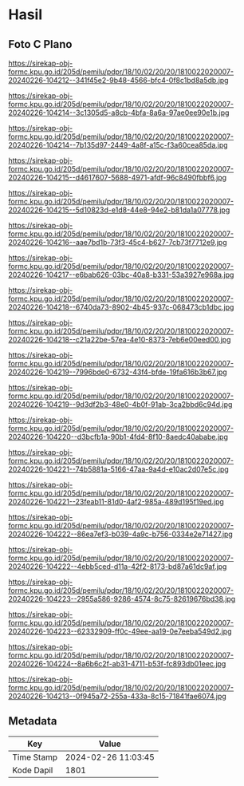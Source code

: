 # Hasil

## Foto C Plano

https://sirekap-obj-formc.kpu.go.id/205d/pemilu/pdpr/18/10/02/20/20/1810022020007-20240226-104212--341f45e2-9b48-4566-bfc4-0f8c1bd8a5db.jpg

https://sirekap-obj-formc.kpu.go.id/205d/pemilu/pdpr/18/10/02/20/20/1810022020007-20240226-104214--3c1305d5-a8cb-4bfa-8a6a-97ae0ee90e1b.jpg

https://sirekap-obj-formc.kpu.go.id/205d/pemilu/pdpr/18/10/02/20/20/1810022020007-20240226-104214--7b135d97-2449-4a8f-a15c-f3a60cea85da.jpg

https://sirekap-obj-formc.kpu.go.id/205d/pemilu/pdpr/18/10/02/20/20/1810022020007-20240226-104215--d4617607-5688-4971-afdf-96c8490fbbf6.jpg

https://sirekap-obj-formc.kpu.go.id/205d/pemilu/pdpr/18/10/02/20/20/1810022020007-20240226-104215--5d10823d-e1d8-44e8-94e2-b81da1a07778.jpg

https://sirekap-obj-formc.kpu.go.id/205d/pemilu/pdpr/18/10/02/20/20/1810022020007-20240226-104216--aae7bd1b-73f3-45c4-b627-7cb73f7712e9.jpg

https://sirekap-obj-formc.kpu.go.id/205d/pemilu/pdpr/18/10/02/20/20/1810022020007-20240226-104217--e6bab626-03bc-40a8-b331-53a3927e968a.jpg

https://sirekap-obj-formc.kpu.go.id/205d/pemilu/pdpr/18/10/02/20/20/1810022020007-20240226-104218--6740da73-8902-4b45-937c-068473cb1dbc.jpg

https://sirekap-obj-formc.kpu.go.id/205d/pemilu/pdpr/18/10/02/20/20/1810022020007-20240226-104218--c21a22be-57ea-4e10-8373-7eb6e00eed00.jpg

https://sirekap-obj-formc.kpu.go.id/205d/pemilu/pdpr/18/10/02/20/20/1810022020007-20240226-104219--7996bde0-6732-43f4-bfde-19fa616b3b67.jpg

https://sirekap-obj-formc.kpu.go.id/205d/pemilu/pdpr/18/10/02/20/20/1810022020007-20240226-104219--9d3df2b3-48e0-4b0f-91ab-3ca2bbd6c94d.jpg

https://sirekap-obj-formc.kpu.go.id/205d/pemilu/pdpr/18/10/02/20/20/1810022020007-20240226-104220--d3bcfb1a-90b1-4fd4-8f10-8aedc40ababe.jpg

https://sirekap-obj-formc.kpu.go.id/205d/pemilu/pdpr/18/10/02/20/20/1810022020007-20240226-104221--74b5881a-5166-47aa-9a4d-e10ac2d07e5c.jpg

https://sirekap-obj-formc.kpu.go.id/205d/pemilu/pdpr/18/10/02/20/20/1810022020007-20240226-104221--23feab11-81d0-4af2-985a-489d195f19ed.jpg

https://sirekap-obj-formc.kpu.go.id/205d/pemilu/pdpr/18/10/02/20/20/1810022020007-20240226-104222--86ea7ef3-b039-4a9c-b756-0334e2e71427.jpg

https://sirekap-obj-formc.kpu.go.id/205d/pemilu/pdpr/18/10/02/20/20/1810022020007-20240226-104222--4ebb5ced-d11a-42f2-8173-bd87a61dc9af.jpg

https://sirekap-obj-formc.kpu.go.id/205d/pemilu/pdpr/18/10/02/20/20/1810022020007-20240226-104223--2955a586-9286-4574-8c75-82619676bd38.jpg

https://sirekap-obj-formc.kpu.go.id/205d/pemilu/pdpr/18/10/02/20/20/1810022020007-20240226-104223--62332909-ff0c-49ee-aa19-0e7eeba549d2.jpg

https://sirekap-obj-formc.kpu.go.id/205d/pemilu/pdpr/18/10/02/20/20/1810022020007-20240226-104224--8a6b6c2f-ab31-4711-b53f-fc893db01eec.jpg

https://sirekap-obj-formc.kpu.go.id/205d/pemilu/pdpr/18/10/02/20/20/1810022020007-20240226-104213--0f945a72-255a-433a-8c15-71841fae6074.jpg


## Metadata

| Key        | Value               |
| ---------- | ------------------- |
| Time Stamp | 2024-02-26 11:03:45 |
| Kode Dapil | 1801                |



